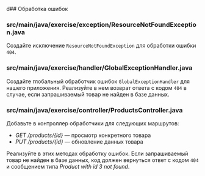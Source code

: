 d## Обработка ошибок

### src/main/java/exercise/exception/ResourceNotFoundException.java

Создайте исключение `ResourceNotFoundException` для обработки ошибки `404`.

### src/main/java/exercise/handler/GlobalExceptionHandler.java

Создайте глобальный обработчик ошибок `GlobalExceptionHandler` для нашего приложения. Реализуйте в нем возврат ответа с кодом `404` в случае, если запрашиваемый товар не найден в базе данных.

### src/main/java/exercise/controller/ProductsController.java

Добавьте в контроллер обработчики для следующих маршрутов:

* *GET /products/{id}* — просмотр конкретного товара
* *PUT /products/{id}* — обновление данных товара

Реализуйте в этих методах обработку ошибок. Если запрашиваемый товар не найден в базе данных, код должен вернуться ответ с кодом `404` и сообщением типа *Product with id 3 not found*.
